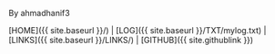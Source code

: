 By ahmadhanif3

[HOME]({{ site.baseurl }}/) | [LOG]({{ site.baseurl }}/TXT/mylog.txt) | [LINKS]({{ site.baseurl }}/LINKS/) | [GITHUB]({{ site.githublink }}) 

